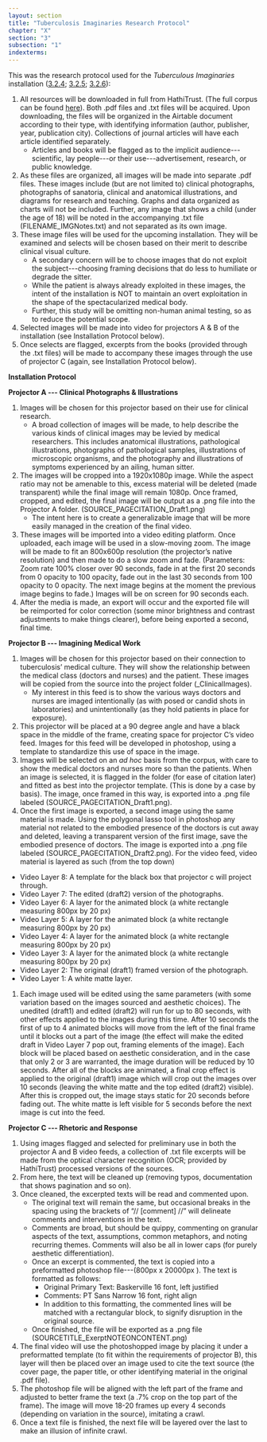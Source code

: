 ```yaml
---
layout: section
title: "Tuberculosis Imaginaries Research Protocol"
chapter: "X"
section: "3"
subsection: "1"
indexterms: 
---
```


This was the research protocol used for the *Tuberculous Imaginaries* installation (<a href="{{ site.baseurl }}/dissertation/3_2_4">3.2.4</a>; <a href="{{ site.baseurl }}/dissertation/3_2_5">3.2.5</a>; <a href="{{ site.baseurl }}/dissertation/3_2_6">3.2.6</a>):

1. All resources will be downloaded in full from HathiTrust. (The full corpus can be found [here](https://babel.hathitrust.org/cgi/mb?a=listis&c=441640771)). Both .pdf files and .txt files will be acquired. Upon downloading, the files will be organized in the Airtable document according to their type, with identifying information (author, publisher, year, publication city). Collections of journal articles will have each article identified separately.
    * Articles and books will be flagged as to the implicit audience---scientific, lay people---or their use---advertisement, research, or public knowledge.
2. As these files are organized, all images will be made into separate .pdf files. These images include (but are not limited to) clinical photographs, photographs of sanatoria, clinical and anatomical illustrations, and diagrams for research and teaching. Graphs and data organized as charts will not be included. Further, any image that shows a child (under the age of 18) will be noted in the accompanying .txt file (FILENAME_IMGNotes.txt) and not separated as its own image.
3. These image files will be used for the upcoming installation. They will be examined and selects will be chosen based on their merit to describe clinical visual culture.
    * A secondary concern will be to choose images that do not exploit the subject---choosing framing decisions that do less to humiliate or degrade the sitter.
    * While the patient is always already exploited in these images, the intent of the installation is NOT to maintain an overt exploitation in the shape of the spectacularized medical body.
    * Further, this study will be omitting non-human animal testing, so as to reduce the potential scope.
4. Selected images will be made into video for projectors A & B of the installation (see Installation Protocol below).
5. Once selects are flagged, excerpts from the books (provided through the .txt files) will be made to accompany these images through the use of projector C (again, see Installation Protocol below).

**Installation Protocol**

**Projector A --- Clinical Photographs & Illustrations**

1. Images will be chosen for this projector based on their use for clinical research.
    * A broad collection of images will be made, to help describe the various kinds of clinical images may be levied by medical researchers. This includes anatomical illustrations, pathological illustrations, photographs of pathological samples, illustrations of microscopic organisms, and the photography and illustrations of symptoms experienced by an ailing, human sitter.
2. The images will be cropped into a 1920x1080p image. While the aspect ratio may not be amenable to this, excess material will be deleted (made transparent) while the final image will remain 1080p. Once framed, cropped, and edited, the final image will be output as a .png file into the Projector A folder. (SOURCE_PAGECITATION_Draft1.png)
    * The intent here is to create a generalizable image that will be more easily managed in the creation of the final video.
3. These images will be imported into a video editing platform. Once uploaded, each image will be used in a slow-moving zoom. The image will be made to fit an 800x600p resolution (the projector’s native resolution) and then made to do a slow zoom and fade. (Parameters: Zoom rate 100% closer over 90 seconds, fade in at the first 20 seconds from 0 opacity to 100 opacity, fade out in the last 30 seconds from 100 opacity to 0 opacity. The next image begins at the moment the previous image begins to fade.) Images will be on screen for 90 seconds each.
4. After the media is made, an export will occur and the exported file will be reimported for color correction (some minor brightness and contrast adjustments to make things clearer), before being exported a second, final time.

**Projector B --- Imagining Medical Work**

1. Images will be chosen for this projector based on their connection to tuberculosis’ medical culture. They will show the relationship between the medical class (doctors and nurses) and the patient. These images will be copied from the source into the project folder (_ClinicalImages).
    * My interest in this feed is to show the various ways doctors and nurses are imaged intentionally (as with posed or candid shots in laboratories) and unintentionally (as they hold patients in place for exposure).
2. This projector will be placed at a 90 degree angle and have a black space in the middle of the frame, creating space for projector C’s video feed. Images for this feed will be developed in photoshop, using a template to standardize this use of space in the image.
3. Images will be selected on an *ad hoc* basis from the corpus, with care to show the medical doctors and nurses more so than the patients. When an image is selected, it is flagged in the folder (for ease of citation later) and fitted as best into the projector template. (This is done by a case by basis). The image, once framed in this way, is exported into a .png file labeled (SOURCE_PAGECITATION_Draft1.png).
4. Once the first image is exported, a second image using the same material is made. Using the polygonal lasso tool in photoshop any material not related to the embodied presence of the doctors is cut away and deleted, leaving a transparent version of the first image, save the embodied presence of doctors. The image is exported into a .png file labeled (SOURCE_PAGECITATION_Draft2.png). For the video feed, video material is layered as such (from the top down)
* Video Layer 8: A template for the black box that projector c will project through.
* Video Layer 7: The edited (draft2) version of the photographs.
* Video Layer 6: A layer for the animated block (a white rectangle measuring 800px by 20 px)
* Video Layer 5: A layer for the animated block (a white rectangle measuring 800px by 20 px)
* Video Layer 4: A layer for the animated block (a white rectangle measuring 800px by 20 px)
* Video Layer 3: A layer for the animated block (a white rectangle measuring 800px by 20 px)
* Video Layer 2: The original (draft1) framed version of the photograph.
* Video Layer 1: A white matte layer.

	
1. Each image used will be edited using the same parameters (with some variation based on the images sourced and aesthetic choices). The unedited (draft1) and edited (draft2) will run for up to 80 seconds, with other effects applied to the images during this time. After 10 seconds the first of up to 4 animated blocks will move from the left of the final frame until it blocks out a part of the image (the effect will make the edited draft in Video Layer 7 pop out, framing elements of the image). Each block will be placed based on aesthetic consideration, and in the case that only 2 or 3 are warranted, the image duration will be reduced by 10 seconds. After all of the blocks are animated, a final crop effect is applied to the original (draft1) image which will crop out the images over 10 seconds (leaving the white matte and the top edited (draft2) visible). After this is cropped out, the image stays static for 20 seconds before fading out. The white matte is left visible for 5 seconds before the next image is cut into the feed.

**Projector C --- Rhetoric and Response**

1. Using images flagged and selected for preliminary use in both the projector A and B video feeds, a collection of .txt file excerpts will be made from the optical character recognition (OCR; provided by HathiTrust) processed versions of the sources.
2. From here, the text will be cleaned up (removing typos, documentation that shows pagination and so on).
3. Once cleaned, the excerpted texts will be read and commented upon.
    * The original text will remain the same, but occasional breaks in the spacing using the brackets of “// [comment] //” will delineate comments and interventions in the text.
    * Comments are broad, but should be quippy, commenting on granular aspects of the text, assumptions, common metaphors, and noting recurring themes. Comments will also be all in lower caps (for purely aesthetic differentiation).
    * Once an excerpt is commented, the text is copied into a preformatted photoshop file---(800px x 20000px ). The text is formatted as follows:
        * Original Primary Text: Baskerville 16 font, left justified
        * Comments: PT Sans Narrow 16 font, right align
        * In addition to this formatting, the commented lines will be matched with a rectangular block, to signify disruption in the original source.
    * Once finished, the file will be exported as a .png file (SOURCETITLE_ExerptNOTEONCONTENT.png)
4. The final video will use the photoshopped image by placing it under a preformatted template (to fit within the requirements of projector B), this layer will then be placed over an image used to cite the text source (the cover page, the paper title, or other identifying material in the original .pdf file).
5. The photoshop file will be aligned with the left part of the frame and adjusted to better frame the text (a .7% crop on the top part of the frame). The image will move 18-20 frames up every 4 seconds (depending on variation in the source), imitating a crawl.
6. Once a text file is finished, the next file will be layered over the last to make an illusion of infinite crawl.
